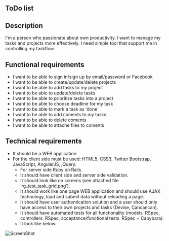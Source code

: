 ## ToDo list

## Description

I'm a person who passionate about own productivity. I want to manage my tasks and projects
more effectively. I need simple tool that support me in controlling my task­flow.

## Functional requirements

* I want to be able to sign in/sign up by email/password or Facebook
* I want to be able to create/update/delete projects
* I want to be able to add tasks to my project
* I want to be able to update/delete tasks
* I want to be able to prioritise tasks into a project
* I want to be able to choose deadline for my task
* I want to be able to mark a task as 'done'
* I want to be able to add coments to my tasks
* I want to be able to delete coments
* I want to be able to attache files to coments

## Technical requirements

* It should be a WEB application
* For the client side must be used: HTML5, CSS3, Twitter Bootstrap, JavaScript,
AngularJS, jQuery.
  * For server side Ruby on Rails.
  * It should have client side and server side validation.
  * It should look like on screens (see attached file ‘rg_test_task_grid.png’).
  * It should work like one page WEB application and should use AJAX technology, load
  and submit data without reloading a page.
  * It should have user authentication solution and a user should only have access to their
  own projects and tasks (Devise, Cancancan).
  * It should have automated tests for all functionality (models ­ RSpec, controllers ­ RSpec,
  acceptance/functional tests ­ RSpec + Capybara).
  * It look like below.

 ![ScreenShot](https://raw.github.com/sprokopchuk/spa_todo/master/public/uploads/screenshot.png)


